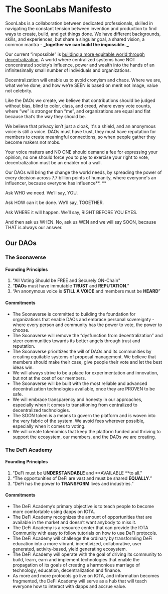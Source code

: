 # The SoonLabs Manifesto

SoonLabs is a collaboration between dedicated professionals, skilled in navigating the constant tension between invention and production to find ways to create, build, and get things done. We have different backgrounds, skills, and experiences, but share a singular goal, a shared vision, a common mantra - **_together we can build the impossible. _**

Our current “impossible” is <span style="text-decoration:underline;">building a more equitable world through decentralization</span>. A world where centralized systems have NOT concentrated society’s influence, power and wealth into the hands of an infinitesimally small number of individuals and organizations. 

Decentralization will enable us to avoid cronyism and chaos. Where we are, what we’ve done, and how we’re SEEN is based on merit not image, value not celebrity. 

Like the DAOs we create, we believe that contributions should be judged without bias, blind to color, class, and creed, where every vote counts, where “we” is stronger than “me”, and organizations are equal and flat because that’s the way they should be. 

We believe that privacy isn’t just a cloak, it's a shield, and an anonymous voice is still a voice. DAOs must have trust, they must have reputation for members to create meaningful connections, so when people gather they become makers not mobs. 

Your voice matters and NO ONE should demand a fee for expressing your opinion, no one should force you to pay to exercise your right to vote, decentralization must be an enabler not a wall. 

Our DAOs will bring the change the world needs, by spreading the power of every decision across 7.7 billion points of humanity, where everyone's an influencer, because everyone has influence**. **

Ask WHO we need. We’ll say, YOU. 

Ask HOW can it be done. We’ll say, TOGETHER. 

Ask WHERE it will happen. We’ll say, RIGHT BEFORE YOU EYES.

And then ask us WHEN. No, ask us WEN and we will say SOON, because THAT is always our answer.

## Our DAOs

### The Soonaverse

#### Founding Principles

1. "All Voting Should be FREE and Securely ON-Chain"
2. “**DAOs** must have immutable **TRUST** and **REPUTATION**.” 
3. “An anonymous voice is **STILL A VOICE** and members must be **HEARD**”

#### Commitments

* The Soonaverse is committed to building the foundation for organizations that enable DAOs and embrace personal sovereignty - where every person and community has the power to vote, the power to choose.
* The Soonaverse will remove the “dysfunction from decentralization” and steer communities towards its better angels through trust and reputation. 
* The Soonaverse prioritizes the will of DAOs and its communities by creating equitable systems of proposal management. We believe that members should make their case, give people their vote and let the best ideas win. 
* We will always strive to be a place for experimentation and innovation, but not at the cost of our members.
* The Soonaverse will be built with the most reliable and advanced decentralization technologies available, once they are PROVEN to be safe. 
* We will embrace transparency and honesty in our approaches, especially when it comes to transitioning from centralized to decentralized technologies.
* The SOON token is a means to govern the platform and is woven into the very fabric of the system. We avoid fees wherever possible, especially when it comes to voting.
* We will create tokenomics that keep the platform funded and thriving to support the ecosystem, our members, and the DAOs we are creating. 

### The DeFi Academy

#### Founding Principles

1. "DeFi must be **UNDERSTANDABLE** and **AVAILABLE **to all."
2. “The opportunities of DeFi are vast and must be shared **EQUALLY**.”
3. “DeFi has the power to **TRANSFORM** lives and industries.”

#### Commitments

* The DeFi Academy’s primary objective is to teach people to become more comfortable using dapps on IOTA. 
* The DeFi Academy recognizes the amount of opportunities that are available in the market and doesn’t want anybody to miss it.
* The DeFi Academy is a resource center that can provide the IOTA Community with easy to follow tutorials on how to use DeFi protocols. 
* The DeFi Academy will challenge the ordinary by transforming DeFi education into a more vibrant, incentivized, collaborative, user generated, activity-based, yield generating ecosystem.
* The DeFI Academy will operate with the goal of driving its community to build, learn, earn and implement technologies that enable the propagation of its goals of creating a harmonious marriage of technology, education, decentralization and finance.
* As more and more protocols go live on IOTA, and information becomes fragmented, the DeFi Academy will serve as a hub that will teach everyone how to interact with dapps and accrue value.
